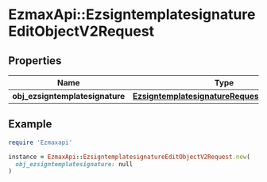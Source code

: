 # EzmaxApi::EzsigntemplatesignatureEditObjectV2Request

## Properties

| Name | Type | Description | Notes |
| ---- | ---- | ----------- | ----- |
| **obj_ezsigntemplatesignature** | [**EzsigntemplatesignatureRequestCompoundV2**](EzsigntemplatesignatureRequestCompoundV2.md) |  |  |

## Example

```ruby
require 'Ezmaxapi'

instance = EzmaxApi::EzsigntemplatesignatureEditObjectV2Request.new(
  obj_ezsigntemplatesignature: null
)
```

